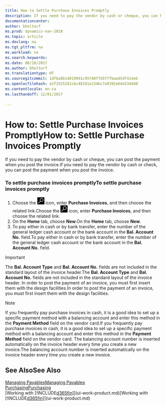 ```yaml
---
title: How to Settle Purchase Invoices Promptly
description: If you need to pay the vendor by cash or cheque, you can have the necessary posting done when you post the invoice.
documentationcenter: 
author: bholtorf
ms.prod: dynamics-nav-2018
ms.topic: article
ms.devlang: na
ms.tgt_pltfrm: na
ms.workload: na
ms.search.keywords: 
ms.date: 08/16/2017
ms.author: bholtorf
ms.translationtype: HT
ms.sourcegitcommit: 1dfba8b14019991c95f40ffd5f7fbaed5df414eb
ms.openlocfilehash: e2f3325281cbc48191e134bc7a9392e64e534dd0
ms.contentlocale: en-ca
ms.lasthandoff: 12/01/2017

---
```

# <a name="how-to-settle-purchase-invoices-promptly"></a><span data-ttu-id="f68c6-103">How to: Settle Purchase Invoices Promptly</span><span class="sxs-lookup"><span data-stu-id="f68c6-103">How to: Settle Purchase Invoices Promptly</span></span>
<span data-ttu-id="f68c6-104">If you need to pay the vendor by cash or cheque, you can post the payment when you post the invoice.</span><span class="sxs-lookup"><span data-stu-id="f68c6-104">If you need to pay the vendor by cash or check, you can post the payment when you post the invoice.</span></span>  
  
### <a name="to-settle-purchase-invoices-promptly"></a><span data-ttu-id="f68c6-105">To settle purchase invoices promptly</span><span class="sxs-lookup"><span data-stu-id="f68c6-105">To settle purchase invoices promptly</span></span>  
1. <span data-ttu-id="f68c6-106">Choose the ![Search for Page or Report](media/ui-search/search_small.png "Search for Page or Report icon") icon, enter **Purchase Invoices**, and then choose the related link.</span><span class="sxs-lookup"><span data-stu-id="f68c6-106">Choose the ![Search for Page or Report](media/ui-search/search_small.png "Search for Page or Report icon") icon, enter **Purchase Invoices**, and then choose the related link.</span></span>  
2. <span data-ttu-id="f68c6-107">On the **Home** tab, choose **New**.</span><span class="sxs-lookup"><span data-stu-id="f68c6-107">On the **Home** tab, choose **New**.</span></span>  
3.  <span data-ttu-id="f68c6-108">To pay either in cash or by bank transfer, enter the number of the general ledger cash account or the bank account in the **Bal. Account No.** field.</span><span class="sxs-lookup"><span data-stu-id="f68c6-108">To pay either in cash or by bank transfer, enter the number of the general ledger cash account or the bank account in the **Bal. Account No.** field.</span></span>  
  
> [!IMPORTANT]  
>  <span data-ttu-id="f68c6-109">The **Bal. Account Type** and **Bal. Account No.** fields are not included in the standard layout of the invoice header.</span><span class="sxs-lookup"><span data-stu-id="f68c6-109">The **Bal. Account Type** and **Bal. Account No.** fields are not included in the standard layout of the invoice header.</span></span> <span data-ttu-id="f68c6-110">In order to post the payment of an invoice, you must first insert them with the design facilities.</span><span class="sxs-lookup"><span data-stu-id="f68c6-110">In order to post the payment of an invoice, you must first insert them with the design facilities.</span></span>  
  
> [!NOTE]  
>  <span data-ttu-id="f68c6-111">If you frequently pay purchase invoices in cash, it is a good idea to set up a specific payment method with a balancing account and enter this method in the **Payment Method** field on the vendor card.</span><span class="sxs-lookup"><span data-stu-id="f68c6-111">If you frequently pay purchase invoices in cash, it is a good idea to set up a specific payment method with a balancing account and enter this method in the **Payment Method** field on the vendor card.</span></span> <span data-ttu-id="f68c6-112">The balancing account number is inserted automatically on the invoice header every time you create a new invoice.</span><span class="sxs-lookup"><span data-stu-id="f68c6-112">The balancing account number is inserted automatically on the invoice header every time you create a new invoice.</span></span>  
  
## <a name="see-also"></a><span data-ttu-id="f68c6-113">See Also</span><span class="sxs-lookup"><span data-stu-id="f68c6-113">See Also</span></span>  
[<span data-ttu-id="f68c6-114">Managing Payables</span><span class="sxs-lookup"><span data-stu-id="f68c6-114">Managing Payables</span></span>](payables-manage-payables.md)  
[<span data-ttu-id="f68c6-115">Purchasing</span><span class="sxs-lookup"><span data-stu-id="f68c6-115">Purchasing</span></span>](purchasing-manage-purchasing.md)  
<span data-ttu-id="f68c6-116">[Working with [!INCLUDE[d365fin](includes/d365fin_md.md)]](ui-work-product.md)</span><span class="sxs-lookup"><span data-stu-id="f68c6-116">[Working with [!INCLUDE[d365fin](includes/d365fin_md.md)]](ui-work-product.md)</span></span>
